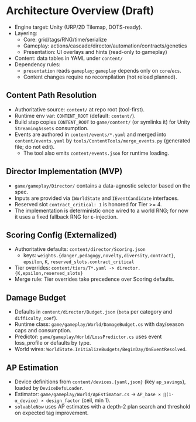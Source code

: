 # Architecture Overview (Draft)

- Engine target: Unity (URP/2D Tilemap, DOTS-ready).
- Layering:
  - Core: grid/tags/RNG/time/serialize
  - Gameplay: actions/cascade/director/automation/contracts/genetics
  - Presentation: UI overlays and hints (read-only to gameplay)
- Content: data tables in YAML under `content/`
- Dependency rules:
  - `presentation` reads `gameplay`; `gameplay` depends only on `core`/`ecs`.
  - Content changes require no recompilation (hot reload planned).

## Content Path Resolution

- Authoritative source: `content/` at repo root (tool-first).
- Runtime env var: `CONTENT_ROOT` (default: `content/`).
- Build step copies `CONTENT_ROOT` to `game/content/` (or symlinks it) for Unity `StreamingAssets` consumption.
- Events are authored in `content/events/*.yaml` and merged into `content/events.yaml` by `tools/ContentTools/merge_events.py` (generated file; do not edit).
  - The tool also emits `content/events.json` for runtime loading.

## Director Implementation (MVP)

- `game/gameplay/Director/` contains a data-agnostic selector based on the spec.
- Inputs are provided via `IWorldState` and `IEventCandidate` interfaces.
- Reserved slot `contract_critical: 1` is honored for Tier >= 4.
- The implementation is deterministic once wired to a world RNG; for now it uses a fixed fallback RNG for ε-injection.

## Scoring Config (Externalized)

- Authoritative defaults: `content/director/Scoring.json`
  - keys: `weights.{danger,pedagogy,novelty,diversity,contract}`, `epsilon`, `K`, `reserved_slots.contract_critical`
- Tier overrides: `content/tiers/T*.yaml -> director.{K,epsilon,reserved_slots}`
- Merge rule: Tier overrides take precedence over Scoring defaults.

## Damage Budget

- Defaults in `content/director/Budget.json` (`beta` per category and `difficulty_coef`).
- Runtime class: `game/gameplay/World/DamageBudget.cs` with day/season caps and consumption.
- Predictor: `game/gameplay/World/LossPredictor.cs` uses event loss_profile or defaults by type.
- World wires: `WorldState.InitializeBudgets/BeginDay/OnEventResolved`.

## AP Estimation

- Device definitions from `content/devices.{yaml,json}` (key `ap_savings`), loaded by `DeviceDefsLoader`.
- Estimator: `game/gameplay/World/ApEstimator.cs` → `AP_base × ∏(1-α_device) × design_factor` (ceil, min 1).
- `solvableNow` uses AP estimates with a depth-2 plan search and threshold on expected tag improvement.

